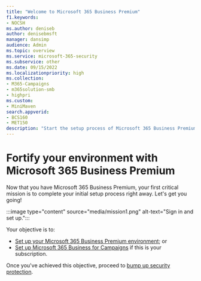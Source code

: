 ```yaml
---
title: "Welcome to Microsoft 365 Business Premium"
f1.keywords:
- NOCSH
ms.author: deniseb
author: denisebmsft
manager: dansimp
audience: Admin
ms.topic: overview
ms.service: microsoft-365-security
ms.subservice: other
ms.date: 09/15/2022
ms.localizationpriority: high
ms.collection: 
- M365-Campaigns
- m365solution-smb
- highpri
ms.custom:
- MiniMaven
search.appverid:
- BCS160
- MET150
description: "Start the setup process of Microsoft 365 Business Premium or Microsoft 365 for Campaigns."
---
```


# Fortify your environment with Microsoft 365 Business Premium

Now that you have Microsoft 365 Business Premium, your first critical mission is to complete your initial setup process right away. Let's get you going!

:::image type="content" source="media/mission1.png" alt-text="Sign in and set up.":::

Your objective is to:

- [Set up your Microsoft 365 Business Premium environment](m365bp-setup.md); or
- [Set up Microsoft 365 Business for Campaigns](m365-campaigns-setup.md) if this is your subscription.

Once you've achieved this objective, proceed to [bump up security protection](m365bp-security-overview.md).